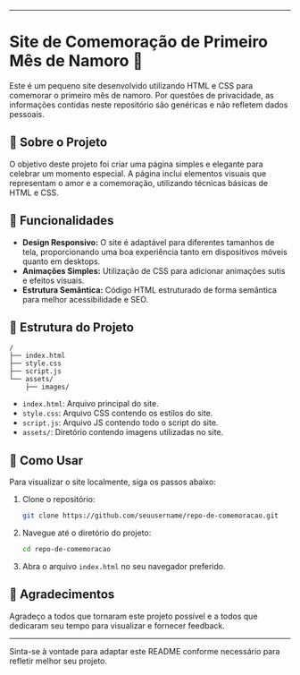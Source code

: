 
---

# Site de Comemoração de Primeiro Mês de Namoro 💖

Este é um pequeno site desenvolvido utilizando HTML e CSS para comemorar o primeiro mês de namoro. Por questões de privacidade, as informações contidas neste repositório são genéricas e não refletem dados pessoais.

## 🎉 Sobre o Projeto

O objetivo deste projeto foi criar uma página simples e elegante para celebrar um momento especial. A página inclui elementos visuais que representam o amor e a comemoração, utilizando técnicas básicas de HTML e CSS.

## 🌟 Funcionalidades

- **Design Responsivo:** O site é adaptável para diferentes tamanhos de tela, proporcionando uma boa experiência tanto em dispositivos móveis quanto em desktops.
- **Animações Simples:** Utilização de CSS para adicionar animações sutis e efeitos visuais.
- **Estrutura Semântica:** Código HTML estruturado de forma semântica para melhor acessibilidade e SEO.

## 📁 Estrutura do Projeto

```
/
├── index.html
├── style.css
├── script.js
└── assets/
    ├── images/
```

- `index.html`: Arquivo principal do site.
- `style.css`: Arquivo CSS contendo os estilos do site.
- `script.js`: Arquivo JS contendo todo o script do site.
- `assets/`: Diretório contendo imagens utilizadas no site.

## 🚀 Como Usar

Para visualizar o site localmente, siga os passos abaixo:

1. Clone o repositório:
   ```bash
   git clone https://github.com/seuusername/repo-de-comemoracao.git
   ```

2. Navegue até o diretório do projeto:
   ```bash
   cd repo-de-comemoracao
   ```

3. Abra o arquivo `index.html` no seu navegador preferido.


## 🙌 Agradecimentos

Agradeço a todos que tornaram este projeto possível e a todos que dedicaram seu tempo para visualizar e fornecer feedback.

---

Sinta-se à vontade para adaptar este README conforme necessário para refletir melhor seu projeto.
